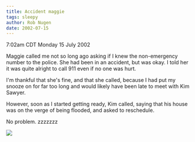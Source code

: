 ```yaml
---
title: Accident maggie
tags: sleepy
author: Rob Nugen
date: 2002-07-15
---
```


<p class=date>7:02am CDT Monday 15 July 2002</p>

<p>Maggie called me not so long ago asking if I knew the non-emergency
number to the police.  She had been in an accident, but was okay.  I
told her it was quite alright to call 911 even if no one was hurt.</p>

<p>I'm thankful that she's fine, and that she called, because I had
put my snooze on for far too long and would likely have been late to
meet with Kim Sawyer.</p>

<p>However, soon as I started getting ready, Kim called, saying that
his house was on the verge of being flooded, and asked to
reschedule.</p>

<p>No problem.  zzzzzzz</p>

<p><img src="/images/rob/wL-ROB.gif"/></p>
